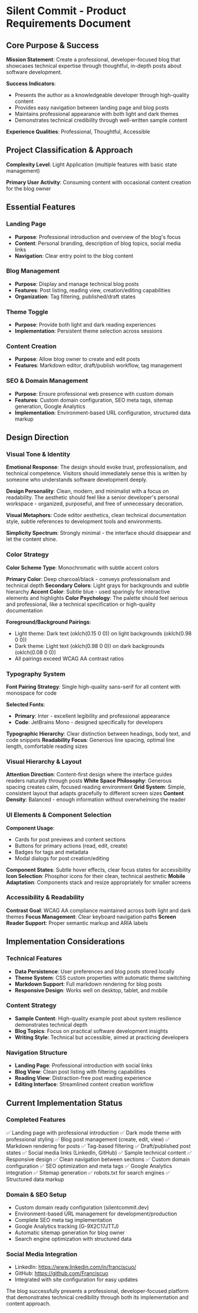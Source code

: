 # Silent Commit - Product Requirements Document

## Core Purpose & Success

**Mission Statement**: Create a professional, developer-focused blog that showcases technical expertise through thoughtful, in-depth posts about software development.

**Success Indicators**: 
- Presents the author as a knowledgeable developer through high-quality content
- Provides easy navigation between landing page and blog posts
- Maintains professional appearance with both light and dark themes
- Demonstrates technical credibility through well-written sample content

**Experience Qualities**: Professional, Thoughtful, Accessible

## Project Classification & Approach

**Complexity Level**: Light Application (multiple features with basic state management)

**Primary User Activity**: Consuming content with occasional content creation for the blog owner

## Essential Features

### Landing Page
- **Purpose**: Professional introduction and overview of the blog's focus
- **Content**: Personal branding, description of blog topics, social media links
- **Navigation**: Clear entry point to the blog content

### Blog Management
- **Purpose**: Display and manage technical blog posts
- **Features**: Post listing, reading view, creation/editing capabilities
- **Organization**: Tag filtering, published/draft states

### Theme Toggle
- **Purpose**: Provide both light and dark reading experiences
- **Implementation**: Persistent theme selection across sessions

### Content Creation
- **Purpose**: Allow blog owner to create and edit posts
- **Features**: Markdown editor, draft/publish workflow, tag management

### SEO & Domain Management
- **Purpose**: Ensure professional web presence with custom domain
- **Features**: Custom domain configuration, SEO meta tags, sitemap generation, Google Analytics
- **Implementation**: Environment-based URL configuration, structured data markup

## Design Direction

### Visual Tone & Identity
**Emotional Response**: The design should evoke trust, professionalism, and technical competence. Visitors should immediately sense this is written by someone who understands software development deeply.

**Design Personality**: Clean, modern, and minimalist with a focus on readability. The aesthetic should feel like a senior developer's personal workspace - organized, purposeful, and free of unnecessary decoration.

**Visual Metaphors**: Code editor aesthetics, clean technical documentation style, subtle references to development tools and environments.

**Simplicity Spectrum**: Strongly minimal - the interface should disappear and let the content shine.

### Color Strategy
**Color Scheme Type**: Monochromatic with subtle accent colors

**Primary Color**: Deep charcoal/black - conveys professionalism and technical depth
**Secondary Colors**: Light grays for backgrounds and subtle hierarchy
**Accent Color**: Subtle blue - used sparingly for interactive elements and highlights
**Color Psychology**: The palette should feel serious and professional, like a technical specification or high-quality documentation

**Foreground/Background Pairings**:
- Light theme: Dark text (oklch(0.15 0 0)) on light backgrounds (oklch(0.98 0 0))
- Dark theme: Light text (oklch(0.98 0 0)) on dark backgrounds (oklch(0.08 0 0))
- All pairings exceed WCAG AA contrast ratios

### Typography System
**Font Pairing Strategy**: Single high-quality sans-serif for all content with monospace for code

**Selected Fonts**: 
- **Primary**: Inter - excellent legibility and professional appearance
- **Code**: JetBrains Mono - designed specifically for developers

**Typographic Hierarchy**: Clear distinction between headings, body text, and code snippets
**Readability Focus**: Generous line spacing, optimal line length, comfortable reading sizes

### Visual Hierarchy & Layout
**Attention Direction**: Content-first design where the interface guides readers naturally through posts
**White Space Philosophy**: Generous spacing creates calm, focused reading environment
**Grid System**: Simple, consistent layout that adapts gracefully to different screen sizes
**Content Density**: Balanced - enough information without overwhelming the reader

### UI Elements & Component Selection
**Component Usage**: 
- Cards for post previews and content sections
- Buttons for primary actions (read, edit, create)
- Badges for tags and metadata
- Modal dialogs for post creation/editing

**Component States**: Subtle hover effects, clear focus states for accessibility
**Icon Selection**: Phosphor icons for their clean, technical aesthetic
**Mobile Adaptation**: Components stack and resize appropriately for smaller screens

### Accessibility & Readability
**Contrast Goal**: WCAG AA compliance maintained across both light and dark themes
**Focus Management**: Clear keyboard navigation paths
**Screen Reader Support**: Proper semantic markup and ARIA labels

## Implementation Considerations

### Technical Features
- **Data Persistence**: User preferences and blog posts stored locally
- **Theme System**: CSS custom properties with automatic theme switching
- **Markdown Support**: Full markdown rendering for blog posts
- **Responsive Design**: Works well on desktop, tablet, and mobile

### Content Strategy
- **Sample Content**: High-quality example post about system resilience demonstrates technical depth
- **Blog Topics**: Focus on practical software development insights
- **Writing Style**: Technical but accessible, aimed at practicing developers

### Navigation Structure
- **Landing Page**: Professional introduction with social links
- **Blog View**: Clean post listing with filtering capabilities
- **Reading View**: Distraction-free post reading experience
- **Editing Interface**: Streamlined content creation workflow

## Current Implementation Status

### Completed Features
✅ Landing page with professional introduction
✅ Dark mode theme with professional styling
✅ Blog post management (create, edit, view)
✅ Markdown rendering for posts
✅ Tag-based filtering
✅ Draft/published post states
✅ Social media links (LinkedIn, GitHub)
✅ Sample technical content
✅ Responsive design
✅ Clean navigation between sections
✅ Custom domain configuration
✅ SEO optimization and meta tags
✅ Google Analytics integration
✅ Sitemap generation
✅ robots.txt for search engines
✅ Structured data markup

### Domain & SEO Setup
- Custom domain ready configuration (silentcommit.dev)
- Environment-based URL management for development/production
- Complete SEO meta tag implementation
- Google Analytics tracking (G-9X2C17JTTJ)
- Automatic sitemap generation for blog owner
- Search engine optimization with structured data

### Social Media Integration
- LinkedIn: https://www.linkedin.com/in/franciscuo/
- GitHub: https://github.com/Franciscuo
- Integrated with site configuration for easy updates

The blog successfully presents a professional, developer-focused platform that demonstrates technical credibility through both its implementation and content approach.
